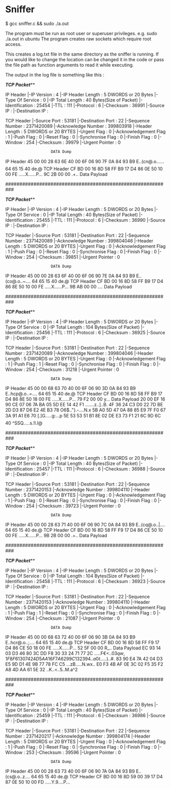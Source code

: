 # Sniffer

 $ gcc sniffer.c && sudo ./a.out

The program must be run as root user or superuser privileges. e.g. sudo ./a.out in ubuntu
The program creates raw sockets which require root access.

This creates a log.txt file in the same directory as the sniffer is running. If you would like to change the location can be changed it in the code or pass the file path as function arguments to read it while executing.

The output in the log file is something like this :



***********************TCP Packet*************************

IP Header
   |-IP Version        : 4
   |-IP Header Length  : 5 DWORDS or 20 Bytes
   |-Type Of Service   : 0
   |-IP Total Length   : 40  Bytes(Size of Packet)
   |-Identification    : 25454
   |-TTL      : 111
   |-Protocol : 6
   |-Checksum : 36991
   |-Source IP        : <Removed>
   |-Destination IP   : <Removed>


TCP Header
   |-Source Port      : 53181
   |-Destination Port : 22
   |-Sequence Number    : 2371420089
   |-Acknowledge Number : 399803918
   |-Header Length      : 5 DWORDS or 20 BYTES
   |-Urgent Flag          : 0
   |-Acknowledgement Flag : 1
   |-Push Flag            : 0
   |-Reset Flag           : 0
   |-Synchronise Flag     : 0
   |-Finish Flag          : 0
   |-Window         : 254
   |-Checksum       : 39979
   |-Urgent Pointer : 0

                        DATA Dump                         
IP Header
    45 00 00 28 63 6E 40 00 6F 06 90 7F 0A 84 93 B9         E..(cn@.o......
    64 65 15 40                                             de.@
TCP Header
    CF BD 00 16 8D 58 FF B9 17 D4 86 0E 50 10 00 FE         .....X......P...
    9C 2B 00 00                                             .+..
Data Payload

###########################################################

***********************TCP Packet*************************

IP Header
   |-IP Version        : 4
   |-IP Header Length  : 5 DWORDS or 20 Bytes
   |-Type Of Service   : 0
   |-IP Total Length   : 40  Bytes(Size of Packet)
   |-Identification    : 25455
   |-TTL      : 111
   |-Protocol : 6
   |-Checksum : 36990
   |-Source IP        : <Removed>
   |-Destination IP   : <Removed>

TCP Header
   |-Source Port      : 53181
   |-Destination Port : 22
   |-Sequence Number    : 2371420089
   |-Acknowledge Number : 399804046
   |-Header Length      : 5 DWORDS or 20 BYTES
   |-Urgent Flag          : 0
   |-Acknowledgement Flag : 1
   |-Push Flag            : 0
   |-Reset Flag           : 0
   |-Synchronise Flag     : 0
   |-Finish Flag          : 0
   |-Window         : 254
   |-Checksum       : 39851
   |-Urgent Pointer : 0

                        DATA Dump                         
IP Header
    45 00 00 28 63 6F 40 00 6F 06 90 7E 0A 84 93 B9         E..(co@.o..~....
    64 65 15 40                                             de.@
TCP Header
    CF BD 00 16 8D 58 FF B9 17 D4 86 8E 50 10 00 FE         .....X......P...
    9B AB 00 00                                             ....
Data Payload

###########################################################

***********************TCP Packet*************************

IP Header
   |-IP Version        : 4
   |-IP Header Length  : 5 DWORDS or 20 Bytes
   |-Type Of Service   : 0
   |-IP Total Length   : 104  Bytes(Size of Packet)
   |-Identification    : 25456
   |-TTL      : 111
   |-Protocol : 6
   |-Checksum : 36925
   |-Source IP        : <Removed>
   |-Destination IP   : <Removed>


TCP Header
   |-Source Port      : 53181
   |-Destination Port : 22
   |-Sequence Number    : 2371420089
   |-Acknowledge Number : 399804046
   |-Header Length      : 5 DWORDS or 20 BYTES
   |-Urgent Flag          : 0
   |-Acknowledgement Flag : 1
   |-Push Flag            : 1
   |-Reset Flag           : 0
   |-Synchronise Flag     : 0
   |-Finish Flag          : 0
   |-Window         : 254
   |-Checksum       : 31218
   |-Urgent Pointer : 0

                        DATA Dump                         
IP Header
    45 00 00 68 63 70 40 00 6F 06 90 3D 0A 84 93 B9         E..hcp@.o..=....
    64 65 15 40                                             de.@
TCP Header
    CF BD 00 16 8D 58 FF B9 17 D4 86 8E 50 18 00 FE         .....X......P...
    79 F2 00 00                                             y...
Data Payload
    20 00 EF 16 90 CE 07 06 7A BA 05 5D EE 14 42 F1          .......z..]..B.
    4F 36 24 C3 D0 22 7D BE 2D D3 87 D6 E2 4E B3 78         O6$.."}.-....N.x
    5B A0 5D 47 0A 88 85 E9 7F F0 67 3A 91 A1 E6 70         [.]G.....g:...p
    5E 53 53 51 B1 8E 02 DE E3 73 F1 21 6C 9D 6C 40         ^SSQ.....s.!l.l@

###########################################################

***********************TCP Packet*************************

IP Header
   |-IP Version        : 4
   |-IP Header Length  : 5 DWORDS or 20 Bytes
   |-Type Of Service   : 0
   |-IP Total Length   : 40  Bytes(Size of Packet)
   |-Identification    : 25457
   |-TTL      : 111
   |-Protocol : 6
   |-Checksum : 36988
   |-Source IP        : <Removed>
   |-Destination IP   : <Removed>

TCP Header
   |-Source Port      : 53181
   |-Destination Port : 22
   |-Sequence Number    : 2371420153
   |-Acknowledge Number : 399804110
   |-Header Length      : 5 DWORDS or 20 BYTES
   |-Urgent Flag          : 0
   |-Acknowledgement Flag : 1
   |-Push Flag            : 0
   |-Reset Flag           : 0
   |-Synchronise Flag     : 0
   |-Finish Flag          : 0
   |-Window         : 254
   |-Checksum       : 39723
   |-Urgent Pointer : 0

                        DATA Dump                         
IP Header
    45 00 00 28 63 71 40 00 6F 06 90 7C 0A 84 93 B9         E..(cq@.o..|....
    64 65 15 40                                             de.@
TCP Header
    CF BD 00 16 8D 58 FF F9 17 D4 86 CE 50 10 00 FE         .....X......P...
    9B 2B 00 00                                             .+..
Data Payload

###########################################################

***********************TCP Packet*************************

IP Header
   |-IP Version        : 4
   |-IP Header Length  : 5 DWORDS or 20 Bytes
   |-Type Of Service   : 0
   |-IP Total Length   : 104  Bytes(Size of Packet)
   |-Identification    : 25458
   |-TTL      : 111
   |-Protocol : 6
   |-Checksum : 36923
   |-Source IP        : <Removed>
   |-Destination IP   : <Removed>

TCP Header
   |-Source Port      : 53181
   |-Destination Port : 22
   |-Sequence Number    : 2371420153
   |-Acknowledge Number : 399804110
   |-Header Length      : 5 DWORDS or 20 BYTES
   |-Urgent Flag          : 0
   |-Acknowledgement Flag : 1
   |-Push Flag            : 1
   |-Reset Flag           : 0
   |-Synchronise Flag     : 0
   |-Finish Flag          : 0
   |-Window         : 254
   |-Checksum       : 21087
   |-Urgent Pointer : 0

                        DATA Dump                         
IP Header
    45 00 00 68 63 72 40 00 6F 06 90 3B 0A 84 93 B9         E..hcr@.o..;....
    64 65 15 40                                             de.@
TCP Header
    CF BD 00 16 8D 58 FF F9 17 D4 86 CE 50 18 00 FE         .....X......P...
    52 5F 00 00                                             R_..
Data Payload
    EC 93 14 03 D3 46 80 3C DD F8 30 33 24 71 77 2C         .....F€<..03$qw,
    1F 8F 61 30 74 24 D5 AA 16 F7 A6 29 9C 13 23 94         ..a0t$.....)..#.
    83 90 E4 7A 42 04 D3 E5 9D D1 4E 9B 77 78 FC C5         ...zB.....N.wx..
    E0 F3 4B AF 0E 3C 02 F5 35 F2 A8 4D AA 61 5E 32         ..K..<..5..M.a^2

###########################################################

***********************TCP Packet*************************

IP Header
   |-IP Version        : 4
   |-IP Header Length  : 5 DWORDS or 20 Bytes
   |-Type Of Service   : 0
   |-IP Total Length   : 40  Bytes(Size of Packet)
   |-Identification    : 25459
   |-TTL      : 111
   |-Protocol : 6
   |-Checksum : 36986
   |-Source IP        : <Removed>
   |-Destination IP   : <Removed>

TCP Header
   |-Source Port      : 53181
   |-Destination Port : 22
   |-Sequence Number    : 2371420217
   |-Acknowledge Number : 399804174
   |-Header Length      : 5 DWORDS or 20 BYTES
   |-Urgent Flag          : 0
   |-Acknowledgement Flag : 1
   |-Push Flag            : 0
   |-Reset Flag           : 0
   |-Synchronise Flag     : 0
   |-Finish Flag          : 0
   |-Window         : 253
   |-Checksum       : 39596
   |-Urgent Pointer : 0

                        DATA Dump                         
IP Header
    45 00 00 28 63 73 40 00 6F 06 90 7A 0A 84 93 B9         E..(cs@.o..z....
    64 65 15 40                                             de.@
TCP Header
    CF BD 00 16 8D 59 00 39 17 D4 87 0E 50 10 00 FD         .....Y.9....P...
                                      
